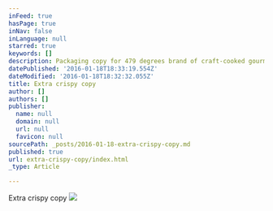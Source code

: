 ```yaml
---
inFeed: true
hasPage: true
inNav: false
inLanguage: null
starred: true
keywords: []
description: Packaging copy for 479 degrees brand of craft-cooked gourmet popcorn. Content may have settled during shipping.
datePublished: '2016-01-18T18:33:19.554Z'
dateModified: '2016-01-18T18:32:32.055Z'
title: Extra crispy copy
author: []
authors: []
publisher:
  name: null
  domain: null
  url: null
  favicon: null
sourcePath: _posts/2016-01-18-extra-crispy-copy.md
published: true
url: extra-crispy-copy/index.html
_type: Article

---
```

Extra crispy copy
![](https://the-grid-user-content.s3-us-west-2.amazonaws.com/19a84172-ded2-4d0d-80d5-29c932787304.jpg)